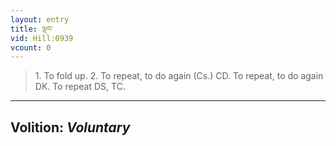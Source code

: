 ```yaml
---
layout: entry
title: ལྡབ་
vid: Hill:0939
vcount: 0
---
```

> 1\. To fold up\. 2\. To repeat, to do again (Cs\.) CD\. To repeat, to do again DK\. To repeat DS, TC\.

---
Volition: _Voluntary_
---

